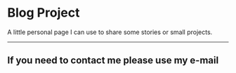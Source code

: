 # Blog Project

A little personal page I can use to share some stories or small projects.

---

## If you need to contact me please use my e-mail
